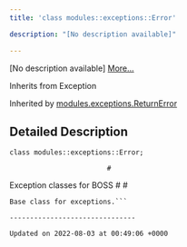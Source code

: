 ```yaml
---
title: 'class modules::exceptions::Error'

description: "[No description available]"

---
```









[No description available] [More...](#detailed-description)

Inherits from Exception

Inherited by [modules.exceptions.ReturnError](/documentation/code/main/classes/classmodules_1_1exceptions_1_1returnerror/)

## Detailed Description

```
class modules::exceptions::Error;
```




```
                        #
```

 Exception classes for BOSS # #



```
Base class for exceptions.```

-------------------------------

Updated on 2022-08-03 at 00:49:06 +0000